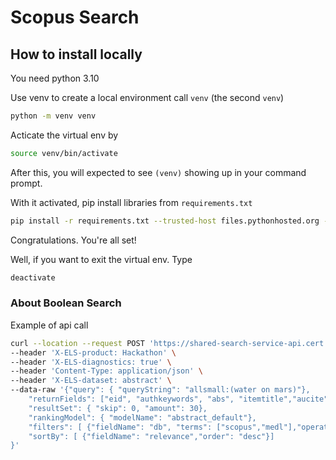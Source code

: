 # Scopus Search

## How to install locally

You need python 3.10

Use venv to create a local environment call `venv` (the second `venv`)

```zsh
python -m venv venv
```

Acticate the virtual env by 

```zsh
source venv/bin/activate
```

After this, you will expected to see `(venv)` showing up in your command prompt.

With it activated, pip install libraries from `requirements.txt`

```zsh
pip install -r requirements.txt --trusted-host files.pythonhosted.org --trusted-host pypi.org --trusted-host pypi.python.org --default-timeout=1000
```

Congratulations. You're all set!

Well, if you want to exit the virtual env. Type

```zsh
deactivate
```


### About Boolean Search 
Example of api call

```bash
curl --location --request POST 'https://shared-search-service-api.cert.scopussearch.net/sharedsearch/document/result' \
--header 'X-ELS-product: Hackathon' \
--header 'X-ELS-diagnostics: true' \
--header 'Content-Type: application/json' \
--header 'X-ELS-dataset: abstract' \
--data-raw '{"query": { "queryString": "allsmall:(water on mars)"},
    "returnFields": ["eid", "authkeywords", "abs", "itemtitle","aucite"],  
    "resultSet": { "skip": 0, "amount": 30},
    "rankingModel": { "modelName": "abstract_default"},
    "filters": [ {"fieldName": "db", "terms": ["scopus","medl"],"operator": "IS ONE OF"}],
    "sortBy": [ {"fieldName": "relevance","order": "desc"}]
}'
```